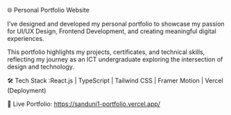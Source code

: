 🌐 Personal Portfolio Website

I’ve designed and developed my personal portfolio to showcase my passion for UI/UX Design, Frontend Development, and creating meaningful digital experiences.

This portfolio highlights my projects, certificates, and technical skills, reflecting my journey as an ICT undergraduate exploring the intersection of design and technology.

🛠 Tech Stack :React.js | TypeScript | Tailwind CSS | Framer Motion | Vercel (Deployment)

🚀 Live Portfolio: https://sanduni1-portfolio.vercel.app/
